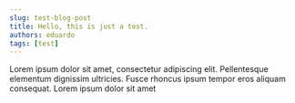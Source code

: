 ```yaml
---
slug: test-blog-post
title: Hello, this is just a test.
authors: eduardo
tags: [test]
---
```


Lorem ipsum dolor sit amet, consectetur adipiscing elit. Pellentesque elementum dignissim ultricies. Fusce rhoncus ipsum tempor eros aliquam consequat. Lorem ipsum dolor sit amet
